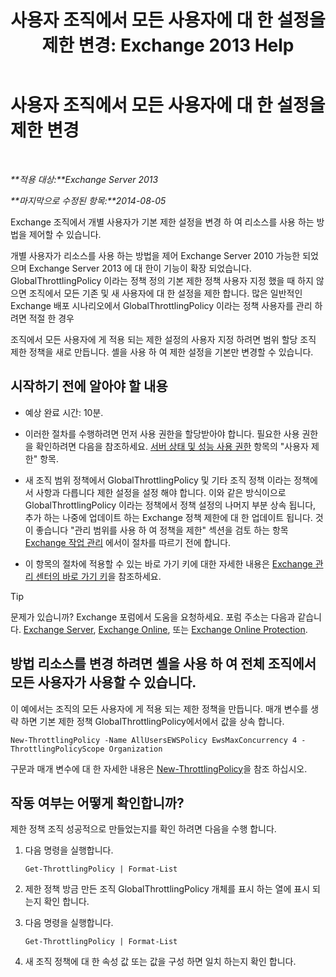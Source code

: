 ﻿---
title: '사용자 조직에서 모든 사용자에 대 한 설정을 제한 변경: Exchange 2013 Help'
TOCTitle: 사용자 조직에서 모든 사용자에 대 한 설정을 제한 변경
ms:assetid: c45cacfc-768d-4605-9bb0-53e30273fe4d
ms:mtpsurl: https://technet.microsoft.com/ko-kr/library/JJ863578(v=EXCHG.150)
ms:contentKeyID: 50556080
ms.date: 05/22/2018
mtps_version: v=EXCHG.150
ms.translationtype: MT
---

# 사용자 조직에서 모든 사용자에 대 한 설정을 제한 변경

 

_**적용 대상:**Exchange Server 2013_

_**마지막으로 수정된 항목:**2014-08-05_

Exchange 조직에서 개별 사용자가 기본 제한 설정을 변경 하 여 리소스를 사용 하는 방법을 제어할 수 있습니다.

개별 사용자가 리소스를 사용 하는 방법을 제어 Exchange Server 2010 가능한 되었으며 Exchange Server 2013 에 대 한이 기능이 확장 되었습니다. GlobalThrottlingPolicy 이라는 정책 정의 기본 제한 정책 사용자 지정 했을 때 하지 않으면 조직에서 모든 기존 및 새 사용자에 대 한 설정을 제한 합니다. 많은 일반적인 Exchange 배포 시나리오에서 GlobalThrottlingPolicy 이라는 정책 사용자를 관리 하려면 적절 한 경우

조직에서 모든 사용자에 게 적용 되는 제한 설정의 사용자 지정 하려면 범위 할당 조직 제한 정책을 새로 만듭니다. 셸을 사용 하 여 제한 설정을 기본만 변경할 수 있습니다.

## 시작하기 전에 알아야 할 내용

  - 예상 완료 시간: 10분.

  - 이러한 절차를 수행하려면 먼저 사용 권한을 할당받아야 합니다. 필요한 사용 권한을 확인하려면 다음을 참조하세요. [서버 상태 및 성능 사용 권한](server-health-and-performance-permissions-exchange-2013-help.md) 항목의 "사용자 제한" 항목.

  - 새 조직 범위 정책에서 GlobalThrottlingPolicy 및 기타 조직 정책 이라는 정책에서 사항과 다릅니다 제한 설정을 설정 해야 합니다. 이와 같은 방식이으로 GlobalThrottlingPolicy 이라는 정책에서 정책 설정의 나머지 부분 상속 됩니다, 추가 하는 나중에 업데이트 하는 Exchange 정책 제한에 대 한 업데이트 됩니다. 것이 좋습니다 "관리 범위를 사용 하 여 정책을 제한" 섹션을 검토 하는 항목 [Exchange 작업 관리](exchange-workload-management-exchange-2013-help.md) 에서이 절차를 따르기 전에 합니다.

  - 이 항목의 절차에 적용할 수 있는 바로 가기 키에 대한 자세한 내용은 [Exchange 관리 센터의 바로 가기 키](keyboard-shortcuts-in-the-exchange-admin-center-exchange-online-protection-help.md)을 참조하세요.


> [!TIP]
> 문제가 있습니까? Exchange 포럼에서 도움을 요청하세요. 포럼 주소는 다음과 같습니다. <A href="https://go.microsoft.com/fwlink/p/?linkid=60612">Exchange Server</A>, <A href="https://go.microsoft.com/fwlink/p/?linkid=267542">Exchange Online</A>, 또는 <A href="https://go.microsoft.com/fwlink/p/?linkid=285351">Exchange Online Protection</A>.



## 방법 리소스를 변경 하려면 셸을 사용 하 여 전체 조직에서 모든 사용자가 사용할 수 있습니다.

이 예에서는 조직의 모든 사용자에 게 적용 되는 제한 정책을 만듭니다. 매개 변수를 생략 하면 기본 제한 정책 GlobalThrottlingPolicy에서에서 값을 상속 합니다.

    New-ThrottlingPolicy -Name AllUsersEWSPolicy EwsMaxConcurrency 4 -ThrottlingPolicyScope Organization

구문과 매개 변수에 대 한 자세한 내용은 [New-ThrottlingPolicy](https://technet.microsoft.com/ko-kr/library/dd351045\(v=exchg.150\))을 참조 하십시오.

## 작동 여부는 어떻게 확인합니까?

제한 정책 조직 성공적으로 만들었는지를 확인 하려면 다음을 수행 합니다.

1.  다음 명령을 실행합니다.
    
        Get-ThrottlingPolicy | Format-List

2.  제한 정책 방금 만든 조직 GlobalThrottlingPolicy 개체를 표시 하는 열에 표시 되는지 확인 합니다.

3.  다음 명령을 실행합니다.
    
        Get-ThrottlingPolicy | Format-List

4.  새 조직 정책에 대 한 속성 값 또는 값을 구성 하면 일치 하는지 확인 합니다.

